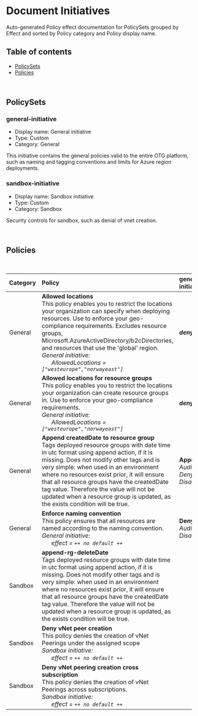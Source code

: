 # Document Initiatives

Auto-generated Policy effect documentation for PolicySets grouped by Effect and sorted by Policy category and Policy display name.

## Table of contents

- [PolicySets](#policySets)
- [Policies](#policies)

<br/>

## <a id="policySets"></a>PolicySets

### general-initiative

- Display name: General initiative
- Type: Custom
- Category: General

This initiative contains the general policies valid to the entire OTG platform, such as naming and tagging conventions and limits for Azure region deployments.

### sandbox-initiative

- Display name: Sandbox initiative
- Type: Custom
- Category: Sandbox

Security controls for sandbox, such as denial of vnet creation.


<br/>

## <a id='policies'></a>Policies

<br/>

| Category | Policy | general-initiative | sandbox-initiative |
| :------- | :----- | :-------- | :-------- |
| General | **Allowed locations**<br/>This policy enables you to restrict the locations your organization can specify when deploying resources. Use to enforce your geo-compliance requirements. Excludes resource groups, Microsoft.AzureActiveDirectory/b2cDirectories, and resources that use the 'global' region.<br/>*General initiative:*<br/>&nbsp;&nbsp;&nbsp;&nbsp;&nbsp;&nbsp;*AllowedLocations = `["westeurope","norwayeast"]`* | ***deny*** |  |
| General | **Allowed locations for resource groups**<br/>This policy enables you to restrict the locations your organization can create resource groups in. Use to enforce your geo-compliance requirements.<br/>*General initiative:*<br/>&nbsp;&nbsp;&nbsp;&nbsp;&nbsp;&nbsp;*AllowedLocations = `["westeurope","norwayeast"]`* | ***deny*** |  |
| General | **Append createdDate to resource group**<br/>Tags deployed resource groups with date time in utc format using append action, if it is missing. Does not modify other tags and is very simple: when used in an environment where no resources exist prior, it will ensure that all resource groups have the createdDate tag value. Therefore the value will not be updated when a resource group is updated, as the exists condition will be true. | **Append**<br/>*Audit*<br/>*Deny*<br/>*Disabled* |  |
| General | **Enforce naming convention**<br/>This policy ensures that all resources are named according to the naming convention.<br/>*General initiative:*<br/>&nbsp;&nbsp;&nbsp;&nbsp;&nbsp;&nbsp;*effect = `++ no default ++`* | **Deny**<br/>*Audit*<br/>*Disabled* |  |
| Sandbox | **append-rg-deleteDate**<br/>Tags deployed resource groups with date time in utc format using append action, if it is missing. Does not modify other tags and is very simple: when used in an environment where no resources exist prior, it will ensure that all resource groups have the createdDate tag value. Therefore the value will not be updated when a resource group is updated, as the exists condition will be true. |  | **Append**<br/>*Audit*<br/>*Deny*<br/>*Disabled* |
| Sandbox | **Deny vNet peer creation**<br/>This policy denies the creation of vNet Peerings under the assigned scope<br/>*Sandbox initiative:*<br/>&nbsp;&nbsp;&nbsp;&nbsp;&nbsp;&nbsp;*effect = `++ no default ++`* |  | **Deny**<br/>*Audit*<br/>*Disabled* |
| Sandbox | **Deny vNet peering creation cross subscription**<br/>This policy denies the creation of vNet Peerings across subscriptions.<br/>*Sandbox initiative:*<br/>&nbsp;&nbsp;&nbsp;&nbsp;&nbsp;&nbsp;*effect = `++ no default ++`* |  | **Deny**<br/>*Audit*<br/>*Disabled* |
